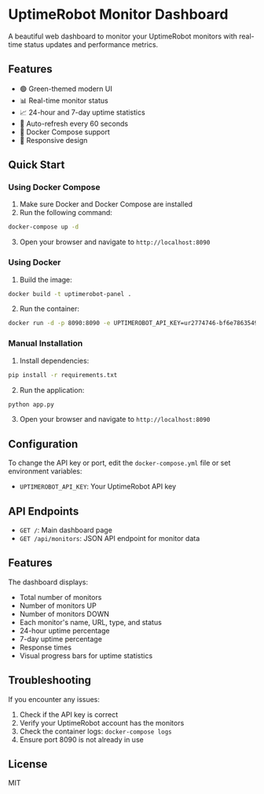 # UptimeRobot Monitor Dashboard

A beautiful web dashboard to monitor your UptimeRobot monitors with real-time status updates and performance metrics.

## Features

- 🟢 Green-themed modern UI
- 📊 Real-time monitor status
- 📈 24-hour and 7-day uptime statistics
- 🔄 Auto-refresh every 60 seconds
- 🐳 Docker Compose support
- 📱 Responsive design

## Quick Start

### Using Docker Compose

1. Make sure Docker and Docker Compose are installed
2. Run the following command:
```bash
docker-compose up -d
```

3. Open your browser and navigate to `http://localhost:8090`

### Using Docker

1. Build the image:
```bash
docker build -t uptimerobot-panel .
```

2. Run the container:
```bash
docker run -d -p 8090:8090 -e UPTIMEROBOT_API_KEY=ur2774746-bf6e7863549xxxxxxxxx uptimerobot-panel
```

### Manual Installation

1. Install dependencies:
```bash
pip install -r requirements.txt
```

2. Run the application:
```bash
python app.py
```

3. Open your browser and navigate to `http://localhost:8090`

## Configuration

To change the API key or port, edit the `docker-compose.yml` file or set environment variables:

- `UPTIMEROBOT_API_KEY`: Your UptimeRobot API key

## API Endpoints

- `GET /`: Main dashboard page
- `GET /api/monitors`: JSON API endpoint for monitor data

## Features

The dashboard displays:
- Total number of monitors
- Number of monitors UP
- Number of monitors DOWN
- Each monitor's name, URL, type, and status
- 24-hour uptime percentage
- 7-day uptime percentage
- Response times
- Visual progress bars for uptime statistics

## Troubleshooting

If you encounter any issues:

1. Check if the API key is correct
2. Verify your UptimeRobot account has the monitors
3. Check the container logs: `docker-compose logs`
4. Ensure port 8090 is not already in use

## License

MIT

